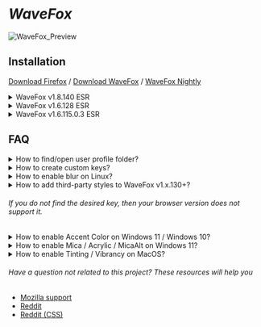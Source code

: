 # *WaveFox*

![WaveFox_Preview](https://github.com/QNetITQ/WaveFox/assets/85301851/268bda8c-b987-45d1-966b-59992c18e66e)

## Installation

[Download Firefox](https://www.mozilla.org/en-US/firefox/all/#product-desktop-release) / [Download WaveFox](https://github.com/QNetITQ/WaveFox/releases) / [WaveFox Nightly](https://github.com/QNetITQ/WaveFox/tree/WaveFox-Nightly)

<details>
  <summary>WaveFox v1.8.140 ESR</summary>

- ##### Minimum Requirements
  - Firefox 140 ESR
  - Windows / MacOS / Linux

- Download the `chrome` folder and put it in your user profile folder
- Go to `about:config` and activate the key `toolkit.legacyUserProfileCustomizations.stylesheets`

## Optional

### Tab Shapes

##### Shape 1
![изображение](https://github.com/user-attachments/assets/98d808c0-de87-4328-bd19-c885060adaec)

- `WaveFox.Tabs.Shape` > 1
  
##### Shape 2
![изображение](https://github.com/user-attachments/assets/15244c8d-e073-47f7-a84c-500bcf1f056d)

- `WaveFox.Tabs.Shape` > 2
  
##### Shape 3
![изображение](https://github.com/user-attachments/assets/ec6f06df-5f83-4408-8f39-8480cff5ca8b)

- `WaveFox.Tabs.Shape` > 3
  
##### Shape 4
![изображение](https://github.com/user-attachments/assets/112843be-7182-4a48-bc04-0f9211ddf7c7)

- `WaveFox.Tabs.Shape` > 4
  
##### Shape 5
![изображение](https://github.com/user-attachments/assets/cd6fb4a9-8cc7-4fd1-9f26-9acef5a4a121)

- `WaveFox.Tabs.Shape` > 5
  
##### Shape 6
![изображение](https://github.com/user-attachments/assets/21c6644f-f579-419d-92b8-cb614a726742)

- `WaveFox.Tabs.Shape` > 6
  
##### Shape 7
![изображение](https://github.com/user-attachments/assets/b648e7c3-2dc4-478d-9ee0-8ac9b727c37d)

- `WaveFox.Tabs.Shape` > 7
  
##### Shape 8
![изображение](https://github.com/user-attachments/assets/8cce9ecd-2005-4aba-9c66-6e49f2ccb76a)

- `WaveFox.Tabs.Shape` > 8
  
##### Shape 9
![изображение](https://github.com/user-attachments/assets/d720364a-88f3-4fe6-a61f-0747f93e5f20)

- `WaveFox.Tabs.Shape` > 9
  
##### Shape 10
![изображение](https://github.com/user-attachments/assets/88d1d2de-2d0c-4837-b15f-a10694e5093a)

- `WaveFox.Tabs.Shape` > 10
  
##### Shape 11
![изображение](https://github.com/user-attachments/assets/084a7915-12d9-44da-a3d1-a0b17267d356)

- `WaveFox.Tabs.Shape` > 11
  
##### Shape 12
![изображение](https://github.com/user-attachments/assets/2d38da42-f304-468c-bb52-1190d936bc19)

- `WaveFox.Tabs.Shape` > 12

### Windows 10 Transparency (Horizontal and Vertical tabs)
Install [DWMBlurGlass](https://github.com/Maplespe/DWMBlurGlass). Configure to your liking and activate the keys below. Works only with the system theme.
![изображение](https://github.com/user-attachments/assets/632c972f-b48a-4ca6-8c69-28859e34485b)

- `WaveFox.Windows10.Transparency.Enabled` and `browser.tabs.inTitlebar > 1`

### Linux Transparency (Horizontal and Vertical tabs)
Requires Linux with transparency support. Works only with the system theme.

![Снимок5](https://github.com/QNetITQ/WaveFox/assets/85301851/3b4dcfc8-217d-48a1-aba7-1621f9375f67)

- `WaveFox.Linux.Transparency.Enabled` and `browser.tabs.inTitlebar > 1`

### Toolbar Transparency
Works only with the system theme.
![изображение](https://user-images.githubusercontent.com/85301851/165526704-4f7486c4-f330-4c86-a25d-6ed8ab2affe4.png)

- `WaveFox.Toolbar.Transparency` > 1 or 2 or 3 or 4 and `browser.tabs.inTitlebar > 1`

### Tab Bar Shadows
Works only with System / Light / Dark theme.
![изображение](https://user-images.githubusercontent.com/85301851/152011749-4d5619b3-0fd8-40f9-a3dc-96be31839971.png)

##### Shadows (Light Theme)
- `WaveFox.LightTheme.Tabs.Shadows` > 1 or 2 or 3 or 4

##### Shadows (Dark Theme)
- `WaveFox.DarkTheme.Tabs.Shadows` > 1 or 2 or 3 or 4

### Tab Separators
![изображение](https://user-images.githubusercontent.com/85301851/152351312-f6ad4578-e7d5-40b7-8b2d-49388a750f54.png)

- `WaveFox.Tabs.Separators` > 1 or 2 or 3 or 4

### Background For Inactive Tabs
![изображение](https://github.com/user-attachments/assets/56fc829a-3cb6-4009-a58c-485fc84f65e9)

- `WaveFox.Tabs.Background.Inactive.Enabled`

### Icons (firefox-csshacks / Lepton) / (Horizontal and Vertical tabs)
This is third-party code. I will update this code according to the original source.

![изображение](https://user-images.githubusercontent.com/85301851/151192118-0cbdb5a7-a77f-4275-8841-2ac321657c86.png)

- `svg.context-properties.content.enabled` (Required key)
- `WaveFox.Icons` > 1 or 2 (Required key)

The keys below are relevant only for the second option.
  - `userChrome.icon.panel_full` or `userChrome.icon.panel_photon`
  - `userChrome.icon.library`
  - `userChrome.icon.panel`
  - `userChrome.icon.menu`
  - `userChrome.icon.context_menu`
  - `userChrome.icon.global_menu`
  - `userChrome.icon.global_menubar`
  - `userChrome.icon.1-25px_stroke`
  - `userChrome.icon.account_image_to_right`
  - `userChrome.icon.account_label_to_right`
  - `userChrome.icon.menu.full`
  - `userChrome.icon.global_menu.mac`

### Drag Space
![изображение](https://user-images.githubusercontent.com/85301851/152680229-43547df0-1d2c-4384-b024-950e7aa56ca6.png)

- `WaveFox.DragSpace.Tabs` > 1 or 2 or 3
- `WaveFox.DragSpace.TabBarLeftSide.Disabled`
- `WaveFox.DragSpace.TabBarRightSide.Disabled`

### Selected Tab Indicator
![изображение](https://github.com/user-attachments/assets/e6d221d2-38b0-4890-9bbc-d5abc9b027c0)

- `WaveFox.Tabs.SelectedTabIndicator.Enabled`

### Tabs Below URL
![Снимок](https://github.com/QNetITQ/WaveFox/assets/85301851/514cf30d-a417-48cb-bfd1-0e77c9df1bf4)

- `WaveFox.TabsBelowURL.Enabled` and `browser.tabs.inTitlebar > 0`

### One Line
![Снимок](https://github.com/QNetITQ/WaveFox/assets/85301851/05bba314-643d-46f3-a09c-b3ac31f9761d)

- `WaveFox.OneLine` > 1 or 2

### Floating Web Page (Horizontal and Vertical tabs)
![изображение](https://github.com/user-attachments/assets/26a19f9a-642b-4a10-a4f9-80d87cc42bdc)

- `WaveFox.WebPage.Floating.Enabled`

### Transparent Web Page (Experimentally) (Horizontal and Vertical tabs)
Works only with system theme. Requires transparency support from the operating system. The quality of this option depends heavily on the specific website.
![изображение](https://github.com/user-attachments/assets/99afc380-027a-46b3-b0d6-5cdf3c55a33e)

- `WaveFox.WebPage.Transparency` > 1 or 2 and `browser.tabs.allow_transparent_browser` (1 - New tab page only / 2 - All browser windows and all websites)

</details>

<details>
  <summary>WaveFox v1.6.128 ESR</summary>

- ##### Minimum Requirements
  - Firefox 128 ESR
  - Windows / MacOS / Linux

- Download the `chrome` folder and put it in your user profile folder
- Go to `about:config` and activate the key `toolkit.legacyUserProfileCustomizations.stylesheets`
- Specify the desired shape of the tabs

  ##### Tabs (Option 1)
  ![1](https://user-images.githubusercontent.com/85301851/233114797-1495824d-9f46-474f-aeb2-a8dcc5608066.PNG)
  - `userChrome.Tabs.Option1.Enabled`
  
  ##### Tabs (Option 2)
  ![2](https://user-images.githubusercontent.com/85301851/233114845-1904b615-7c6b-43c4-9422-ae6b2ed6e3b1.PNG)
  - `userChrome.Tabs.Option2.Enabled`
  
  ##### Tabs (Option 3)
  ![3](https://user-images.githubusercontent.com/85301851/233114878-baae0abb-2779-453a-9a2f-30e6fd015952.PNG)
  - `userChrome.Tabs.Option3.Enabled`
  
  ##### Tabs (Option 4)
  ![4](https://user-images.githubusercontent.com/85301851/233114921-b386502c-2b73-496b-9536-5350227ae78b.PNG)
  - `userChrome.Tabs.Option4.Enabled`
  
  ##### Tabs (Option 5)
  ![5](https://user-images.githubusercontent.com/85301851/233114950-68595ae9-27dc-4384-8f71-61ae873b1a3b.PNG)
  - `userChrome.Tabs.Option5.Enabled`
  
  ##### Tabs (Option 6)
  ![9](https://user-images.githubusercontent.com/85301851/233115069-913b318e-5503-4d54-916e-e3cbd3626c96.PNG)
  - `userChrome.Tabs.Option6.Enabled`
  
  ##### Tabs (Option 7)
  ![10](https://user-images.githubusercontent.com/85301851/233115104-2a4e527f-15cf-47f9-9a8f-60159a5bb570.PNG)
  - `userChrome.Tabs.Option7.Enabled`
  
  ##### Tabs (Option 8)
  ![11](https://user-images.githubusercontent.com/85301851/233115136-eba3fb57-1591-4318-86ee-ecdf673609b7.PNG)
  - `userChrome.Tabs.Option8.Enabled`
  
  ##### Tabs (Option 9)
  ![12](https://user-images.githubusercontent.com/85301851/233115162-1cd61c70-5826-4712-8692-603b04147660.PNG)
  - `userChrome.Tabs.Option9.Enabled`
  
  ##### Tabs (Option 10)
  ![14](https://user-images.githubusercontent.com/85301851/233115224-fbada5b2-35f8-41bb-81c7-52552e62d829.PNG)
  - `userChrome.Tabs.Option10.Enabled`
  
  ##### Tabs (Option 11)
  ![15](https://user-images.githubusercontent.com/85301851/233115260-c6cb7c9a-192c-4a20-9327-392c6afae755.PNG)
  - `userChrome.Tabs.Option11.Enabled`
  
  ##### Tabs (Option 12)
  ![16](https://user-images.githubusercontent.com/85301851/233115285-feb26903-ab9f-4e38-b28a-7207b0459ebe.PNG)
  - `userChrome.Tabs.Option12.Enabled`

  ##### Tabs (Option 13)
  ![изображение](https://github.com/QNetITQ/WaveFox/assets/85301851/906299f9-94e6-4a69-9191-202c94525ae6)
  - `userChrome.Tabs.Option13.Enabled`

## Optional

### Adding third-party styles
Go to the `chrome` folder and paste the desired styles inside the `third_party_custom_styles.css` file. Please note that this file has maximum execution priority. It will overwrite all styles, regardless of selector specificity. I make no guarantees of compatibility and will not resolve any style conflicts you may encounter.

- `userChrome.Style.ThirdParty.Enabled`

<i>Functionality that will not be part of the style will be published in the [discussions](https://github.com/QNetITQ/WaveFox/discussions) section as requests from users.</i>

### Linux Transparency
Requires Linux with transparency support. Works only with the system theme.

![Снимок5](https://github.com/QNetITQ/WaveFox/assets/85301851/3b4dcfc8-217d-48a1-aba7-1621f9375f67)

- `userChrome.Linux.Transparency.Low.Enabled`
- `userChrome.Linux.Transparency.Medium.Enabled`
- `userChrome.Linux.Transparency.High.Enabled`
- `userChrome.Linux.Transparency.VeryHigh.Enabled`
- `browser.tabs.inTitlebar` > `1` (Required key)

### Toolbar Transparency
Works only with the system theme.
![изображение](https://user-images.githubusercontent.com/85301851/165526704-4f7486c4-f330-4c86-a25d-6ed8ab2affe4.png)

- `userChrome.Toolbar.Transparency.Low.Enabled`
- `userChrome.Toolbar.Transparency.Medium.Enabled`
- `userChrome.Toolbar.Transparency.High.Enabled`
- `userChrome.Toolbar.Transparency.VeryHigh.Enabled`

### Tab Bar Borders and Shadows
Incompatible with AMO themes.
![изображение](https://user-images.githubusercontent.com/85301851/152011749-4d5619b3-0fd8-40f9-a3dc-96be31839971.png)

##### Borders (Light Theme)
- `userChrome.LightTheme.Tabs.Borders.Saturation.Low.Enabled`
- `userChrome.LightTheme.Tabs.Borders.Saturation.Medium.Enabled`
- `userChrome.LightTheme.Tabs.Borders.Saturation.High.Enabled`
- `userChrome.LightTheme.Tabs.Borders.Saturation.VeryHigh.Enabled`

##### Borders (Dark Theme)
- `userChrome.DarkTheme.Tabs.Borders.Saturation.Low.Enabled`
- `userChrome.DarkTheme.Tabs.Borders.Saturation.Medium.Enabled`
- `userChrome.DarkTheme.Tabs.Borders.Saturation.High.Enabled`
- `userChrome.DarkTheme.Tabs.Borders.Saturation.VeryHigh.Enabled`

##### Shadows (Light Theme)
- `userChrome.LightTheme.Tabs.Shadows.Saturation.Low.Enabled`
- `userChrome.LightTheme.Tabs.Shadows.Saturation.Medium.Enabled`
- `userChrome.LightTheme.Tabs.Shadows.Saturation.High.Enabled`
- `userChrome.LightTheme.Tabs.Shadows.Saturation.VeryHigh.Enabled`

##### Shadows (Dark Theme)
- `userChrome.DarkTheme.Tabs.Shadows.Saturation.Low.Enabled`
- `userChrome.DarkTheme.Tabs.Shadows.Saturation.Medium.Enabled`
- `userChrome.DarkTheme.Tabs.Shadows.Saturation.High.Enabled`
- `userChrome.DarkTheme.Tabs.Shadows.Saturation.VeryHigh.Enabled`

### Tab Separators
![изображение](https://user-images.githubusercontent.com/85301851/152351312-f6ad4578-e7d5-40b7-8b2d-49388a750f54.png)

- `userChrome.TabSeparators.Saturation.Low.Enabled`
- `userChrome.TabSeparators.Saturation.Medium.Enabled`

### Menu Density
By default context menus follow the selected interface density, but it is possible to set a fixed size.

| Compact | Normal | Touch |
|---------|--------|-------|
| ![изображение](https://user-images.githubusercontent.com/85301851/152645825-7d351e3e-b938-4fa1-a460-1f699ed1c3c6.png) | ![изображение](https://user-images.githubusercontent.com/85301851/152645878-d917e841-837a-4a11-8fc1-ce0fc2262aef.png) | ![изображение](https://user-images.githubusercontent.com/85301851/152645915-833c1b22-e320-445f-817e-408ea26f7605.png) |

- `userChrome.Menu.Size.Compact.Enabled`
- `userChrome.Menu.Size.Normal.Enabled`
- `userChrome.Menu.Size.Touch.Enabled`

### Icons

| Regular | Filled |
|---------|--------|
| ![изображение](https://user-images.githubusercontent.com/85301851/151192118-0cbdb5a7-a77f-4275-8841-2ac321657c86.png) | ![изображение](https://user-images.githubusercontent.com/85301851/151192708-5ae7691c-ce07-49d8-b4fb-fc58692b63fe.png) |

- `userChrome.Menu.Icons.Regular.Enabled`
- `userChrome.Menu.Icons.Filled.Enabled`

### Lepton Icons
Icons from Lepton.css are now available. Please note that this is third-party code. I am not its author and do not support it. I will not solve any problems associated with these icons. They were added at the request of some users and work "As is". I will update this code according to the original source.

- `svg.context-properties.content.enabled`
- `userChrome.Menu.Icons.LeptonIcons.Enabled`
  - `userChrome.icon.panel_full` or `userChrome.icon.panel_photon`
  - `userChrome.icon.library`
  - `userChrome.icon.panel`
  - `userChrome.icon.menu`
  - `userChrome.icon.context_menu`
  - `userChrome.icon.global_menu`
  - `userChrome.icon.global_menubar`
  - `userChrome.icon.1-25px_stroke`
  - `userChrome.icon.account_image_to_right`
  - `userChrome.icon.account_label_to_right`
  - `userChrome.icon.menu.full`
  - `userChrome.icon.global_menu.mac`

### Drag Space
![изображение](https://user-images.githubusercontent.com/85301851/152680229-43547df0-1d2c-4384-b024-950e7aa56ca6.png)

- `userChrome.DragSpace.Left.Disabled`
- `userChrome.DragSpace.Right.Disabled`
- `userChrome.DragSpace.Top.Windowed.Enabled`
- `userChrome.DragSpace.Top.Maximized.Enabled`
- `userChrome.DragSpace.Top.Fullscreen.Enabled`

### Pinned Tabs Width
![Снимок](https://user-images.githubusercontent.com/85301851/185612113-7bb0445f-8993-45bd-916d-d066e88ea7f4.PNG)

- `userChrome.Tabs.Pinned.Width.LowOffset.Enabled`
- `userChrome.Tabs.Pinned.Width.HighOffset.Enabled`

### Selected Tab Indicator
![изображение](https://github.com/QNetITQ/WaveFox/assets/85301851/c5b7c4b8-81d2-4ca2-9944-574af7e88f1d)

- `userChrome.Tabs.SelectedTabIndicator.Enabled`

### Tabs On Bottom
![Снимок](https://github.com/QNetITQ/WaveFox/assets/85301851/514cf30d-a417-48cb-bfd1-0e77c9df1bf4)

- `userChrome.Tabs.TabsOnBottom.Enabled`
- `browser.tabs.inTitlebar` (Required key. Set the value to 0)

### One Line
![Снимок](https://github.com/QNetITQ/WaveFox/assets/85301851/05bba314-643d-46f3-a09c-b3ac31f9761d)

- `userChrome.OneLine.TabBarFirst.Enabled`
- `userChrome.OneLine.NavBarFirst.Enabled`

</details>

<details>
  <summary>WaveFox v1.6.115.0.3 ESR</summary>

- ##### Minimum Requirements
  - Firefox 115 ESR
  - Windows / MacOS / Linux

- Download the `chrome` folder and put it in your user profile folder
- Go to `about:config` and activate the keys below
  - `toolkit.legacyUserProfileCustomizations.stylesheets`
  - `layout.css.has-selector.enabled`
  - `svg.context-properties.content.enabled`
- Specify the desired shape of the tabs

  ##### Tabs (Option 1)
  ![1](https://user-images.githubusercontent.com/85301851/233114797-1495824d-9f46-474f-aeb2-a8dcc5608066.PNG)
  - `userChrome.Tabs.Option1.Enabled`
  
  ##### Tabs (Option 2)
  ![2](https://user-images.githubusercontent.com/85301851/233114845-1904b615-7c6b-43c4-9422-ae6b2ed6e3b1.PNG)
  - `userChrome.Tabs.Option2.Enabled`
  
  ##### Tabs (Option 3)
  ![3](https://user-images.githubusercontent.com/85301851/233114878-baae0abb-2779-453a-9a2f-30e6fd015952.PNG)
  - `userChrome.Tabs.Option3.Enabled`
  
  ##### Tabs (Option 4)
  ![4](https://user-images.githubusercontent.com/85301851/233114921-b386502c-2b73-496b-9536-5350227ae78b.PNG)
  - `userChrome.Tabs.Option4.Enabled`
  
  ##### Tabs (Option 5)
  ![5](https://user-images.githubusercontent.com/85301851/233114950-68595ae9-27dc-4384-8f71-61ae873b1a3b.PNG)
  - `userChrome.Tabs.Option5.Enabled`
  
  ##### Tabs (Option 6)
  ![9](https://user-images.githubusercontent.com/85301851/233115069-913b318e-5503-4d54-916e-e3cbd3626c96.PNG)
  - `userChrome.Tabs.Option6.Enabled`
  
  ##### Tabs (Option 7)
  ![10](https://user-images.githubusercontent.com/85301851/233115104-2a4e527f-15cf-47f9-9a8f-60159a5bb570.PNG)
  - `userChrome.Tabs.Option7.Enabled`
  
  ##### Tabs (Option 8)
  ![11](https://user-images.githubusercontent.com/85301851/233115136-eba3fb57-1591-4318-86ee-ecdf673609b7.PNG)
  - `userChrome.Tabs.Option8.Enabled`
  
  ##### Tabs (Option 9)
  ![12](https://user-images.githubusercontent.com/85301851/233115162-1cd61c70-5826-4712-8692-603b04147660.PNG)
  - `userChrome.Tabs.Option9.Enabled`
  
  ##### Tabs (Option 10)
  ![14](https://user-images.githubusercontent.com/85301851/233115224-fbada5b2-35f8-41bb-81c7-52552e62d829.PNG)
  - `userChrome.Tabs.Option10.Enabled`
  
  ##### Tabs (Option 11)
  ![15](https://user-images.githubusercontent.com/85301851/233115260-c6cb7c9a-192c-4a20-9327-392c6afae755.PNG)
  - `userChrome.Tabs.Option11.Enabled`
  
  ##### Tabs (Option 12)
  ![16](https://user-images.githubusercontent.com/85301851/233115285-feb26903-ab9f-4e38-b28a-7207b0459ebe.PNG)
  - `userChrome.Tabs.Option12.Enabled`

## Optional

### Windows System Effects
Works with modern versions of Windows 11 / Windows 10. System effects must be supported on the operating system side. Otherwise, you need third-party software, such as Mica For Everyone. You also need to disable the accent color in the operating system settings, if it was enabled. Works only with the system theme.
![изображение](https://user-images.githubusercontent.com/85301851/160720915-a055134a-357c-44cc-a638-8dd56e869111.png)

Download and install Mica For Everyone from [here](https://github.com/minusium/MicaForEveryone/releases).

- `userChrome.Windows.SystemEffects.Enabled`

### Toolbar Transparency
Works only with the system theme.
![изображение](https://user-images.githubusercontent.com/85301851/165526704-4f7486c4-f330-4c86-a25d-6ed8ab2affe4.png)

- `userChrome.Toolbar.Transparency.Low.Enabled`
- `userChrome.Toolbar.Transparency.Medium.Enabled`
- `userChrome.Toolbar.Transparency.High.Enabled`
- `userChrome.Toolbar.Transparency.VeryHigh.Enabled`

### Linux Transparency
Requires Linux with transparency support. Works only with the system theme.

![изображение](https://user-images.githubusercontent.com/85301851/173119832-e82bc2f7-eda7-4167-9dcd-ccca50383816.png)

- `userChrome.Linux.Transparency.Enabled`
- `gfx.webrender.all` (Required key)

### Tab Frame
The tab frame consists of type, color and saturation. Not compatible with themes that use a translucent toolbar.
![изображение](https://user-images.githubusercontent.com/85301851/152011749-4d5619b3-0fd8-40f9-a3dc-96be31839971.png)

##### Light Theme

###### Type
- `userChrome.LightTheme.TabFrameType.Border.Enabled`
- `userChrome.LightTheme.TabFrameType.Shadow.Enabled`
###### Color
- `userChrome.LightTheme.TabFrameColor.Auto.Enabled`
- `userChrome.LightTheme.TabFrameColor.White.Enabled`
- `userChrome.LightTheme.TabFrameColor.Black.Enabled`
###### Saturation
- `userChrome.LightTheme.TabFrameSaturation.Low.Enabled`
- `userChrome.LightTheme.TabFrameSaturation.Medium.Enabled`
- `userChrome.LightTheme.TabFrameSaturation.High.Enabled`
- `userChrome.LightTheme.TabFrameSaturation.VeryHigh.Enabled`

##### Dark Theme

###### Type
- `userChrome.DarkTheme.TabFrameType.Border.Enabled`
- `userChrome.DarkTheme.TabFrameType.Shadow.Enabled`
###### Color
- `userChrome.DarkTheme.TabFrameColor.Auto.Enabled`
- `userChrome.DarkTheme.TabFrameColor.White.Enabled`
- `userChrome.DarkTheme.TabFrameColor.Black.Enabled`
###### Saturation
- `userChrome.DarkTheme.TabFrameSaturation.Low.Enabled`
- `userChrome.DarkTheme.TabFrameSaturation.Medium.Enabled`
- `userChrome.DarkTheme.TabFrameSaturation.High.Enabled`
- `userChrome.DarkTheme.TabFrameSaturation.VeryHigh.Enabled`

### Tab Separators
![изображение](https://user-images.githubusercontent.com/85301851/152351312-f6ad4578-e7d5-40b7-8b2d-49388a750f54.png)

- `userChrome.TabSeparatorsLowSaturation-Enabled`
- `userChrome.TabSeparatorsMediumSaturation-Enabled`

### Menu Density
By default context menus follow the selected interface density, but it is possible to set a fixed size.

| Compact | Normal | Touch |
|---------|--------|-------|
| ![изображение](https://user-images.githubusercontent.com/85301851/152645825-7d351e3e-b938-4fa1-a460-1f699ed1c3c6.png) | ![изображение](https://user-images.githubusercontent.com/85301851/152645878-d917e841-837a-4a11-8fc1-ce0fc2262aef.png) | ![изображение](https://user-images.githubusercontent.com/85301851/152645915-833c1b22-e320-445f-817e-408ea26f7605.png) |

- `userChrome.CompactContextMenu-Enabled`
- `userChrome.NormalContextMenu-Enabled`
- `userChrome.TouchContextMenu-Enabled`

### Icons

| Regular | Filled |
|---------|--------|
| ![изображение](https://user-images.githubusercontent.com/85301851/151192118-0cbdb5a7-a77f-4275-8841-2ac321657c86.png) | ![изображение](https://user-images.githubusercontent.com/85301851/151192708-5ae7691c-ce07-49d8-b4fb-fc58692b63fe.png) |

- `userChrome.RegularMenuIcons-Enabled`
- `userChrome.FilledMenuIcons-Enabled`

### Drag Space
![изображение](https://user-images.githubusercontent.com/85301851/152680229-43547df0-1d2c-4384-b024-950e7aa56ca6.png)

- `userChrome.DragSpace.Left.Disabled`
- `userChrome.DragSpace.Right.Disabled`
- `userChrome.DragSpace.Top.Windowed.Enabled`
- `userChrome.DragSpace.Top.Maximized.Enabled`
- `userChrome.DragSpace.Top.Fullscreen.Enabled`

### Pinned Tabs Width
![Снимок](https://user-images.githubusercontent.com/85301851/185612113-7bb0445f-8993-45bd-916d-d066e88ea7f4.PNG)

- `userChrome.PinnedTabsWidthLowIncrease-Enabled`
- `userChrome.PinnedTabsWidthHighIncrease-Enabled`

### Selected Tab Indicator
![изображение](https://github.com/QNetITQ/WaveFox/assets/85301851/c5b7c4b8-81d2-4ca2-9944-574af7e88f1d)

- `userChrome.Tabs.SelectedTabIndicator.Enabled`

### One Line
![Снимок](https://user-images.githubusercontent.com/85301851/181300272-d1ecfc93-898a-4eb3-80b9-9974fc471b45.PNG)

- `userChrome.OneLine.TabBarFirst.Enabled`
- `userChrome.OneLine.NavBarFirst.Enabled`
- `browser.tabs.inTitlebar` (Enable this key if there are problems with window control buttons. Set the value to 0)

Low values are more suitable for high resolution monitors.
- `userChrome.OneLine.NavBarWidth.Low.Enabled`
- `userChrome.OneLine.NavBarWidth.Medium.Enabled`
- `userChrome.OneLine.NavBarWidth.High.Enabled`

### Tabs On Bottom
![изображение](https://user-images.githubusercontent.com/85301851/182421633-3ec6948a-85cb-47ac-8b6d-6e92293e4ca3.png)

- `userChrome.TabsOnBottom-Enabled`
- `browser.tabs.inTitlebar` (Required key. Set the value to 0)

</details>

## FAQ

<details>
  <summary>How to find/open user profile folder?</summary>

  ![Profile](https://github.com/QNetITQ/WaveFox/assets/85301851/d2b893ea-a62e-4d96-9385-108f83025075)

</details>

<details>
  <summary>How to create custom keys?</summary>

  ![Bool1](https://github.com/user-attachments/assets/cab70491-bd9b-4e3a-86f5-6f8532cd68c9)
  ![Num1](https://github.com/user-attachments/assets/28f2bf7e-ffae-44af-86d5-6e6246a50d17)

</details>

<details>
  <summary>How to enable blur on Linux?</summary>

- [KDE Plasma 5](https://github.com/esjeon/kwin-forceblur)
- [KDE Plasma 6](https://github.com/taj-ny/kwin-effects-forceblur)
- [GNOME](https://github.com/aunetx/blur-my-shell)

</details>

<details>
  <summary>How to add third-party styles to WaveFox v1.x.130+?</summary>

Open `userChrome.css` and paste your code under the appropriate comment. Your code has the highest priority by default.

</details>

###### If you do not find the desired key, then your browser version does not support it.

<details>
  <summary>How to enable Accent Color on Windows 11 / Windows 10?</summary>

- `browser.theme.windows.accent-color-in-tabs.enabled`

</details>

<details>
  <summary>How to enable Mica / Acrylic / MicaAlt on Windows 11?</summary>

- `widget.windows.mica`
  - `widget.windows.mica.toplevel-backdrop` > 0 or 1 or 2 or 3 (Auto / Mica / Acrylic / MicaAlt)
- `widget.windows.mica.popups` > 0 or 1 or 2 (Disabled / Enabled / Auto)

</details>

<details>
  <summary>How to enable Tinting / Vibrancy on MacOS?</summary>

- `browser.theme.native-theme`
- `widget.macos.titlebar-blend-mode.behind-window`
- `widget.macos.sidebar-blend-mode.behind-window`

</details>

###### Have a question not related to this project? These resources will help you
- [Mozilla support](https://support.mozilla.org/en-US/)
- [Reddit](https://www.reddit.com/r/firefox)
- [Reddit (CSS)](https://www.reddit.com/r/FirefoxCSS)
